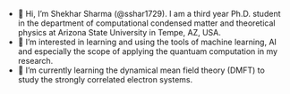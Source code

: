 - 👋 Hi, I’m Shekhar Sharma (@sshar1729). I am a third year Ph.D. student in the department of computational condensed matter and theoretical physics at Arizona State University in Tempe, AZ, USA.  
- 👀 I’m interested in learning and using the tools of machine learning, AI and especially the scope of applying the quantuam computation in my research. 
- 🌱 I’m currently learning the dynamical mean field theory (DMFT) to study the strongly correlated electron systems. 
  

<!---
sshar1729/sshar1729 is a ✨ special ✨ repository because its `README.md` (this file) appears on your GitHub profile.
You can click the Preview link to take a look at your changes.
--->
